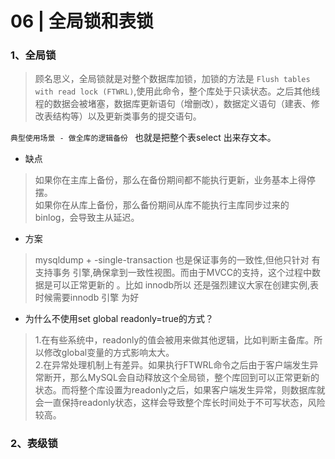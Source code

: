 # 06 | 全局锁和表锁

### 1、全局锁
>顾名思义，全局锁就是对整个数据库加锁，加锁的方法是 `Flush tables with read lock (FTWRL)`,使用此命令，整个库处于只读状态。之后其他线程的数据会被堵塞，数据库更新语句（增删改），数据定义语句（建表、修改表结构等）以及更新类事务的提交语句。

`典型使用场景 - 做全库的逻辑备份 ` 也就是把整个表select 出来存文本。

 - 缺点
 > 如果你在主库上备份，那么在备份期间都不能执行更新，业务基本上得停摆。  
 > 如果你在从库上备份，那么备份期间从库不能执行主库同步过来的 binlog，会导致主从延迟。
- 方案 
>mysqldump + -single-transaction 也是保证事务的一致性,但他只针对 有支持事务 引擎,确保拿到一致性视图。而由于MVCC的支持，这个过程中数据是可以正常更新的 。比如 innodb所以 还是强烈建议大家在创建实例,表时候需要innodb 引擎 为好

- 为什么不使用set global readonly=true的方式？
>1.在有些系统中，readonly的值会被用来做其他逻辑，比如判断主备库。所以修改global变量的方式影响太大。  
>2.在异常处理机制上有差异。如果执行FTWRL命令之后由于客户端发生异常断开，那么MySQL会自动释放这个全局锁，整个库回到可以正常更新的状态。而将整个库设置为readonly之后，如果客户端发生异常，则数据库就会一直保持readonly状态，这样会导致整个库长时间处于不可写状态，风险较高。



### 2、表级锁

